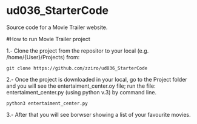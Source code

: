 # ud036_StarterCode
Source code for a Movie Trailer website.

#How to run Movie Trailer project

1.- Clone the project from the repositor to your local (e.g. /home/{User}/Projects) from:	
	
	git clone https://github.com/zziro/ud036_StarterCode

2.- Once the project is downloaded in your local, go to the Project folder and you will see the entertaiment_center.oy file; run the file: 		entertaiment_center.py (using python v.3) by command line.

	python3 entertaiment_center.py

3.- After that you will see borwser showing a list of your favourite movies.
